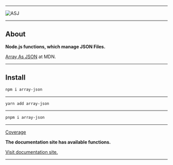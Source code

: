 
---

![ASJ](https://imagedelivery.net/6bSk6wUa9UOwEesJAZQuoA/f3576313-3b18-4834-063a-fa6265952800/public)

---


## About

**Node.js functions, which manage JSON Files.**

[Array As JSON](https://developer.mozilla.org/en-US/docs/Learn/JavaScript/Objects/JSON#arrays_as_json) at MDN.

---
## Install

```bash
npm i array-json
```

---


```bash
yarn add array-json
```


---

```bash
pnpm i array-json
```

---

<a href="./coverage/index.html">Coverage</a>

**The documentation site has available functions.**

[Visit documentation site.](https://phothinmg.github.io/array-json/)

---


